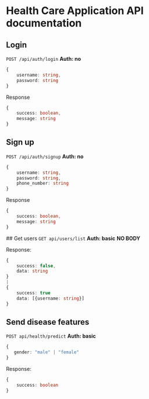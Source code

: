 # Health Care Application API documentation

## Login
`POST /api/auth/login`
**Auth: no**
```ts
{
    username: string,
    password: string
}
```

Response
```ts
{
    success: boolean,
    message: string
}
```


## Sign up
`POST /api/auth/signup`
**Auth: no**
```ts
{
    username: string,
    password: string,
    phone_number: string
}
```

Response
```ts
{
    success: boolean,
    message: string
}
```


## Get users
`GET api/users/list`
**Auth: basic**
**NO BODY**

Response:
```ts
{
    success: false,
    data: string
} 
|
{
    success: true
    data: [{username: string}]
}
```

## Send disease features

`POST api/health/predict`
**Auth: basic**
```ts
{
   gender: "male" | "female"
}
```

Response:
```ts
{
    success: boolean
} 
```